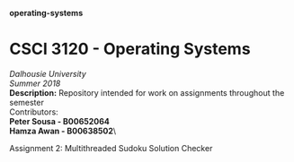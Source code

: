 **operating-systems**
# CSCI 3120 - Operating Systems
 *Dalhousie University*\
 *Summer 2018*\
**Description:** Repository intended for work on assignments throughout the semester\
 Contributors:\
 **Peter Sousa -  B00652064**\
 **Hamza Awan - B00638502**\

Assignment 2: Multithreaded Sudoku Solution Checker

